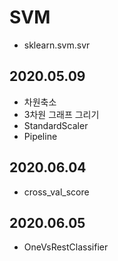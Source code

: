 # SVM
- sklearn.svm.svr 

## 2020.05.09
- 차원축소
- 3차원 그래프 그리기
- StandardScaler
- Pipeline

## 2020.06.04
- cross_val_score

## 2020.06.05
- OneVsRestClassifier